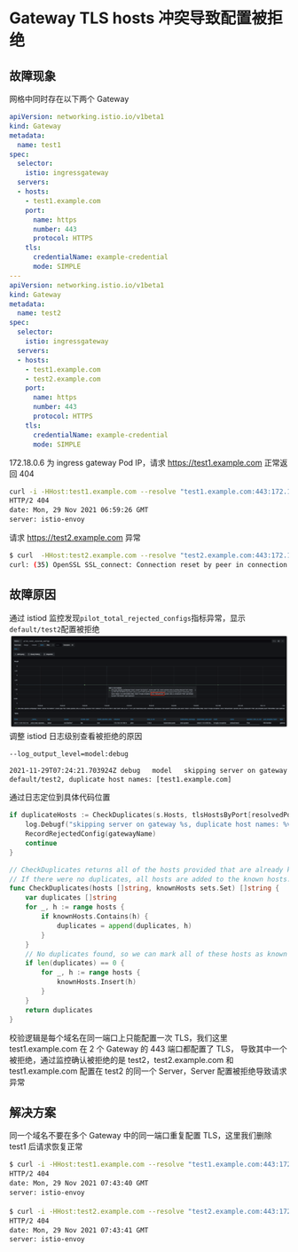 # Gateway TLS hosts 冲突导致配置被拒绝

## 故障现象
网格中同时存在以下两个 Gateway
```yaml
apiVersion: networking.istio.io/v1beta1
kind: Gateway
metadata:
  name: test1
spec:
  selector:
    istio: ingressgateway
  servers:
  - hosts:
    - test1.example.com
    port:
      name: https
      number: 443
      protocol: HTTPS
    tls:
      credentialName: example-credential
      mode: SIMPLE
---
apiVersion: networking.istio.io/v1beta1
kind: Gateway
metadata:
  name: test2
spec:
  selector:
    istio: ingressgateway
  servers:
  - hosts:
    - test1.example.com
    - test2.example.com
    port:
      name: https
      number: 443
      protocol: HTTPS
    tls:
      credentialName: example-credential
      mode: SIMPLE
```

172.18.0.6 为 ingress gateway Pod IP，请求 https://test1.example.com 正常返回 404
```bash
curl -i -HHost:test1.example.com --resolve "test1.example.com:443:172.18.0.6" --cacert example.com.crt "https://test1.example.com"
HTTP/2 404
date: Mon, 29 Nov 2021 06:59:26 GMT
server: istio-envoy
```

请求 https://test2.example.com 异常
```bash
$ curl  -HHost:test2.example.com --resolve "test2.example.com:443:172.18.0.6" --cacert example.com.crt "https://test2.example.com"
curl: (35) OpenSSL SSL_connect: Connection reset by peer in connection to test2.example.com:443
```
## 故障原因

通过 istiod 监控发现`pilot_total_rejected_configs`指标异常，显示`default/test2`配置被拒绝
![](image/pilot_total_rejected_configs.png)
调整 istiod 日志级别查看被拒绝的原因
```
--log_output_level=model:debug
```
```
2021-11-29T07:24:21.703924Z	debug	model	skipping server on gateway default/test2, duplicate host names: [test1.example.com]
```
通过日志定位到具体代码位置
```go
if duplicateHosts := CheckDuplicates(s.Hosts, tlsHostsByPort[resolvedPort]); len(duplicateHosts) != 0 {
    log.Debugf("skipping server on gateway %s, duplicate host names: %v", gatewayName, duplicateHosts)
    RecordRejectedConfig(gatewayName)
    continue
}
```
```go
// CheckDuplicates returns all of the hosts provided that are already known
// If there were no duplicates, all hosts are added to the known hosts.
func CheckDuplicates(hosts []string, knownHosts sets.Set) []string {
	var duplicates []string
	for _, h := range hosts {
		if knownHosts.Contains(h) {
			duplicates = append(duplicates, h)
		}
	}
	// No duplicates found, so we can mark all of these hosts as known
	if len(duplicates) == 0 {
		for _, h := range hosts {
			knownHosts.Insert(h)
		}
	}
	return duplicates
}
```
校验逻辑是每个域名在同一端口上只能配置一次 TLS，我们这里 test1.example.com 在 2 个 Gateway 的 443 端口都配置了 TLS，
导致其中一个被拒绝，通过监控确认被拒绝的是 test2，test2.example.com 和 test1.example.com 配置在 test2 的同一个 Server，Server 配置被拒绝导致请求异常

## 解决方案
同一个域名不要在多个 Gateway 中的同一端口重复配置 TLS，这里我们删除 test1 后请求恢复正常
```bash
$ curl -i -HHost:test1.example.com --resolve "test1.example.com:443:172.18.0.6" --cacert example.com.crt "https://test1.example.com"
HTTP/2 404
date: Mon, 29 Nov 2021 07:43:40 GMT
server: istio-envoy

$ curl -i -HHost:test2.example.com --resolve "test2.example.com:443:172.18.0.6" --cacert example.com.crt "https://test2.example.com"
HTTP/2 404
date: Mon, 29 Nov 2021 07:43:41 GMT
server: istio-envoy
```
